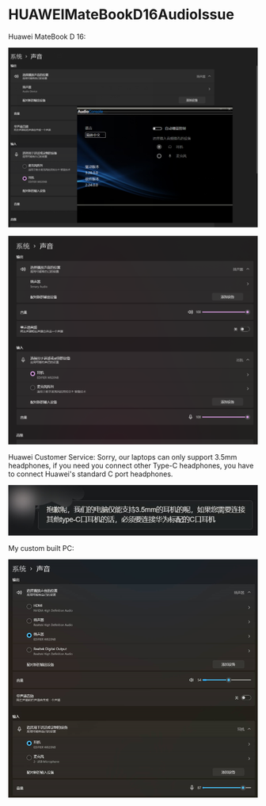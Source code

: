 # HUAWEIMateBookD16AudioIssue
Huawei MateBook D 16:

![](https://github.com/Ayx03/HUAWEIMateBookD16AudioIssue/blob/main/%5B%E5%8D%8E%E4%B8%BAMateBook%20D16%20%E4%B8%8D%E6%98%BE%E7%A4%BA%E8%BE%93%E5%87%BA%E8%AE%BE%E5%A4%87%5DSnipaste_2022-12-21_18-11-34.png)

![](https://github.com/Ayx03/HUAWEIMateBookD16AudioIssue/blob/main/%5BMateBookD16%5DSnipaste_2022-12-21_18-08-54.png)

Huawei Customer Service: Sorry, our laptops can only support 3.5mm headphones, if you need you connect other Type-C headphones, you have to connect Huawei's standard C port headphones.

![](https://github.com/Ayx03/HUAWEIMateBookD16AudioIssue/blob/main/%E5%8D%8E%E4%B8%BA%E5%AE%A2%E6%9C%8D%E5%9B%9E%E5%A4%8D%E7%A7%B0%E7%AC%94%E8%AE%B0%E6%9C%AC%E4%BB%85%E6%94%AF%E6%8C%813.5mm%E8%80%B3%E6%9C%BA_QQ%E5%9B%BE%E7%89%8720221225204313.jpg)

My custom built PC:

![](https://github.com/Ayx03/HUAWEIMateBookD16AudioIssue/blob/main/%5B%E7%BB%84%E8%A3%85%E5%8F%B0%E5%BC%8F%E6%9C%BA%5DSnipaste_2022-12-21_18-21-28.png)
